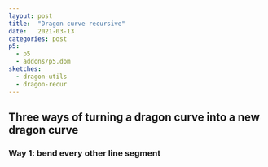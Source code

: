 ```yaml
---
layout: post
title:  "Dragon curve recursive"
date:   2021-03-13
categories: post
p5:
  - p5
  - addons/p5.dom
sketches:
  - dragon-utils
  - dragon-recur
---
```


## Three ways of turning a dragon curve into a new dragon curve

### Way 1: bend every other line segment

<div id="dragon-recur" style="height: 500px; width:500px; position:relative;" ></div>